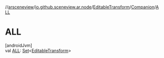 //[arsceneview](../../../../index.md)/[io.github.sceneview.ar.node](../../index.md)/[EditableTransform](../index.md)/[Companion](index.md)/[ALL](-a-l-l.md)

# ALL

[androidJvm]\
val [ALL](-a-l-l.md): [Set](https://kotlinlang.org/api/latest/jvm/stdlib/kotlin.collections/-set/index.html)&lt;[EditableTransform](../index.md)&gt;
